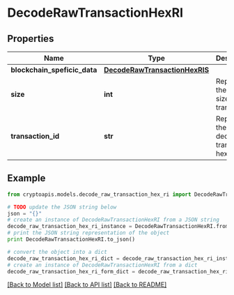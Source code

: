 # DecodeRawTransactionHexRI


## Properties
Name | Type | Description | Notes
------------ | ------------- | ------------- | -------------
**blockchain_speficic_data** | [**DecodeRawTransactionHexRIS**](DecodeRawTransactionHexRIS.md) |  | 
**size** | **int** | Represents the total size of this transaction. | 
**transaction_id** | **str** | Represents the decoded transaction hex. | 

## Example

```python
from cryptoapis.models.decode_raw_transaction_hex_ri import DecodeRawTransactionHexRI

# TODO update the JSON string below
json = "{}"
# create an instance of DecodeRawTransactionHexRI from a JSON string
decode_raw_transaction_hex_ri_instance = DecodeRawTransactionHexRI.from_json(json)
# print the JSON string representation of the object
print DecodeRawTransactionHexRI.to_json()

# convert the object into a dict
decode_raw_transaction_hex_ri_dict = decode_raw_transaction_hex_ri_instance.to_dict()
# create an instance of DecodeRawTransactionHexRI from a dict
decode_raw_transaction_hex_ri_form_dict = decode_raw_transaction_hex_ri.from_dict(decode_raw_transaction_hex_ri_dict)
```
[[Back to Model list]](../README.md#documentation-for-models) [[Back to API list]](../README.md#documentation-for-api-endpoints) [[Back to README]](../README.md)


